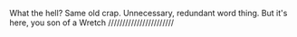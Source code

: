 What the hell? Same old crap. Unnecessary, redundant word thing. But it's here, you son of a Wretch ///////////////////////
